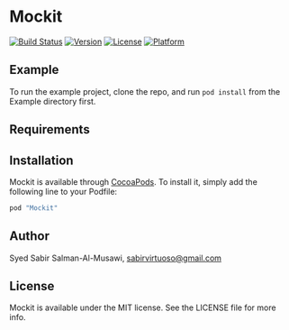 # Mockit

[![Build Status](https://travis-ci.org/sabirvirtuoso/Mockit.svg?branch=master)](https://travis-ci.org/sabirvirtuoso/Mockit)
[![Version](https://img.shields.io/cocoapods/v/Mockit.svg?style=flat)](http://cocoapods.org/pods/Mockit)
[![License](https://img.shields.io/cocoapods/l/Mockit.svg?style=flat)](http://cocoapods.org/pods/Mockit)
[![Platform](https://img.shields.io/cocoapods/p/Mockit.svg?style=flat)](http://cocoapods.org/pods/Mockit)

## Example

To run the example project, clone the repo, and run `pod install` from the Example directory first.

## Requirements

## Installation

Mockit is available through [CocoaPods](http://cocoapods.org). To install
it, simply add the following line to your Podfile:

```ruby
pod "Mockit"
```

## Author

Syed Sabir Salman-Al-Musawi, sabirvirtuoso@gmail.com

## License

Mockit is available under the MIT license. See the LICENSE file for more info.
